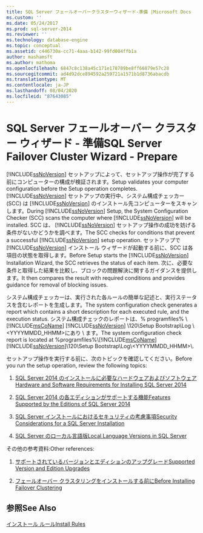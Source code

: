 ```yaml
---
title: SQL Server フェールオーバークラスターウィザード-準備 |Microsoft Docs
ms.custom: ''
ms.date: 05/24/2017
ms.prod: sql-server-2014
ms.reviewer: ''
ms.technology: database-engine
ms.topic: conceptual
ms.assetid: c446730a-cc71-4aaa-b142-99fd004ffb1a
author: mashamsft
ms.author: mathoma
ms.openlocfilehash: 6847c8c138a45c171e178789be8ff66879e57c28
ms.sourcegitcommit: ad4d92dce894592a259721a1571b1d8736abacdb
ms.translationtype: MT
ms.contentlocale: ja-JP
ms.lasthandoff: 08/04/2020
ms.locfileid: "87643085"
---
```

# <a name="sql-server-failover-cluster-wizard---prepare"></a><span data-ttu-id="1c8a2-102">SQL Server フェールオーバー クラスター ウィザード - 準備</span><span class="sxs-lookup"><span data-stu-id="1c8a2-102">SQL Server Failover Cluster Wizard - Prepare</span></span>
  [!INCLUDE[ssNoVersion](../../includes/ssnoversion-md.md)] <span data-ttu-id="1c8a2-103">セットアップによって、セットアップ操作が完了する前にコンピューターの構成が検証されます。</span><span class="sxs-lookup"><span data-stu-id="1c8a2-103">Setup validates your computer configuration before the Setup operation completes.</span></span> <span data-ttu-id="1c8a2-104">[!INCLUDE[ssNoVersion](../../includes/ssnoversion-md.md)] セットアップの実行中、システム構成チェッカー (SCC) は [!INCLUDE[ssNoVersion](../../includes/ssnoversion-md.md)] のインストール先コンピューターをスキャンします。</span><span class="sxs-lookup"><span data-stu-id="1c8a2-104">During [!INCLUDE[ssNoVersion](../../includes/ssnoversion-md.md)] Setup, the System Configuration Checker (SCC) scans the computer where [!INCLUDE[ssNoVersion](../../includes/ssnoversion-md.md)] will be installed.</span></span> <span data-ttu-id="1c8a2-105">SCC は、 [!INCLUDE[ssNoVersion](../../includes/ssnoversion-md.md)] セットアップ操作の成功を妨げる条件がないかどうかを調べます。</span><span class="sxs-lookup"><span data-stu-id="1c8a2-105">The SCC checks for conditions that prevent a successful [!INCLUDE[ssNoVersion](../../includes/ssnoversion-md.md)] setup operation.</span></span> <span data-ttu-id="1c8a2-106">セットアップで [!INCLUDE[ssNoVersion](../../includes/ssnoversion-md.md)] インストール ウィザードが起動する前に、SCC は各項目の状態を取得します。</span><span class="sxs-lookup"><span data-stu-id="1c8a2-106">Before Setup starts the [!INCLUDE[ssNoVersion](../../includes/ssnoversion-md.md)] Installation Wizard, the SCC retrieves the status of each item.</span></span> <span data-ttu-id="1c8a2-107">次に、必要な条件と取得した結果を比較し、ブロックの問題解決に関するガイダンスを提供します。</span><span class="sxs-lookup"><span data-stu-id="1c8a2-107">It then compares the result with required conditions and provides guidance for removal of blocking issues.</span></span>  
  
 <span data-ttu-id="1c8a2-108">システム構成チェッカーは、実行された各ルールの簡単な記述と、実行ステータスを含むレポートを生成します。</span><span class="sxs-lookup"><span data-stu-id="1c8a2-108">The system configuration check generates a report which contains a short description for each executed rule, and the execution status.</span></span> <span data-ttu-id="1c8a2-109">システム構成チェックのレポートは、% programfiles% \\ [!INCLUDE[msCoName](../../includes/msconame-md.md)] [!INCLUDE[ssNoVersion](../../includes/ssnoversion-md.md)] \120\Setup Bootstrap\Log \\<YYYYMMDD_HHMM>にあり \\ ます。</span><span class="sxs-lookup"><span data-stu-id="1c8a2-109">The system configuration check report is located at %programfiles%\\[!INCLUDE[msCoName](../../includes/msconame-md.md)][!INCLUDE[ssNoVersion](../../includes/ssnoversion-md.md)]\120\Setup Bootstrap\Log\\<YYYYMMDD_HHMM>\\.</span></span>  
  
 <span data-ttu-id="1c8a2-110">セットアップ操作を実行する前に、次のトピックを確認してください。</span><span class="sxs-lookup"><span data-stu-id="1c8a2-110">Before you run the setup operation, review the following topics:</span></span>  
  
1.  [<span data-ttu-id="1c8a2-111">SQL Server 2014 のインストールに必要なハードウェアおよびソフトウェア</span><span class="sxs-lookup"><span data-stu-id="1c8a2-111">Hardware and Software Requirements for Installing SQL Server 2014</span></span>](hardware-and-software-requirements-for-installing-sql-server.md)  
  
2.  [<span data-ttu-id="1c8a2-112">SQL Server 2014 の各エディションがサポートする機能</span><span class="sxs-lookup"><span data-stu-id="1c8a2-112">Features Supported by the Editions of SQL Server 2014</span></span>](../../../2014/getting-started/features-supported-by-the-editions-of-sql-server-2014.md)  
  
3.  [<span data-ttu-id="1c8a2-113">SQL Server インストールにおけるセキュリティの考慮事項</span><span class="sxs-lookup"><span data-stu-id="1c8a2-113">Security Considerations for a SQL Server Installation</span></span>](../../../2014/sql-server/install/security-considerations-for-a-sql-server-installation.md)  
  
4.  [<span data-ttu-id="1c8a2-114">SQL Server のローカル言語版</span><span class="sxs-lookup"><span data-stu-id="1c8a2-114">Local Language Versions in SQL Server</span></span>](../../../2014/sql-server/install/local-language-versions-in-sql-server.md)  
  
 <span data-ttu-id="1c8a2-115">その他の参考資料:</span><span class="sxs-lookup"><span data-stu-id="1c8a2-115">Other references:</span></span>  
  
1.  [<span data-ttu-id="1c8a2-116">サポートされているバージョンとエディションのアップグレード</span><span class="sxs-lookup"><span data-stu-id="1c8a2-116">Supported Version and Edition Upgrades</span></span>](../../database-engine/install-windows/supported-version-and-edition-upgrades.md)  
  
2.  [<span data-ttu-id="1c8a2-117">フェールオーバー クラスタリングをインストールする前に</span><span class="sxs-lookup"><span data-stu-id="1c8a2-117">Before Installing Failover Clustering</span></span>](../failover-clusters/install/before-installing-failover-clustering.md)  
  
## <a name="see-also"></a><span data-ttu-id="1c8a2-118">参照</span><span class="sxs-lookup"><span data-stu-id="1c8a2-118">See Also</span></span>  
 [<span data-ttu-id="1c8a2-119">インストール ルール</span><span class="sxs-lookup"><span data-stu-id="1c8a2-119">Install Rules</span></span>](../../../2014/sql-server/install/install-rules.md)  
  
  
